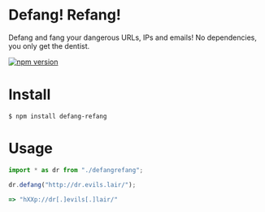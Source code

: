 # Defang! Refang!
Defang and fang your dangerous URLs, IPs and emails! No dependencies, you only get the dentist.

<a href="https://www.npmjs.com/package/defang-refang"><img src="https://img.shields.io/npm/v/defang-refang.svg?style=flat" alt="npm version"></a>

# Install

`$ npm install defang-refang`

# Usage

```typescript
import * as dr from "./defangrefang";

dr.defang("http://dr.evils.lair/");

=> "hXXp://dr[.]evils[.]lair/"
```